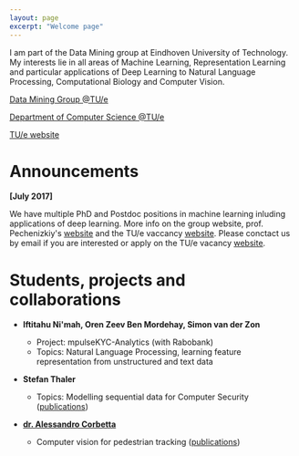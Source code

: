 ```yaml
---
layout: page
excerpt: "Welcome page"
---
```



I am part of the Data Mining group at Eindhoven University of Technology. My interests lie in all areas of Machine Learning, Representation Learning and particular applications of Deep Learning to Natural Language Processing, Computational Biology and Computer Vision.

[Data Mining Group @TU/e](https://www.tue.nl/en/research/research-centers/data-science-center-eindhoven-dsce/research/dsce-research-groups/data-mining-dm/)

[Department of Computer Science @TU/e](http://w3.win.tue.nl/en/)

[TU/e website](http://www.tue.nl)


# Announcements

**[July 2017]**

We have multiple PhD and Postdoc positions in machine learning inluding applications of deep learning. More info on the group website, prof. Pechenizkiy's [website](http://www.win.tue.nl/~mpechen/) and the TU/e vaccancy [website](https://jobs.tue.nl/en/vacancies.html). Please conctact us by email if you are interested or apply on the TU/e vacancy [website](https://jobs.tue.nl/en/vacancies.html). 

# Students, projects and collaborations

* **Iftitahu Ni'mah, Oren Zeev Ben Mordehay, Simon van der Zon**
	* Project: mpulseKYC-Analytics (with Rabobank)
	* Topics: Natural Language Processing, learning feature representation from unstructured and text data

* **Stefan Thaler** 
	* Topics: Modelling sequential data for Computer Security ([publications](/publications/))

* [**dr. Alessandro Corbetta**](http://corbetta.phys.tue.nl/)
	* Computer vision for pedestrian tracking ([publications](/publications/))
